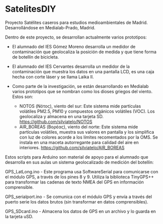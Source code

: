 # SatelitesDIY
Proyecto Satélites caseros para estudios medioambientales de Madrid. Desarrollándose en Medialab-Prado, Madrid.

Dentro de este proyecto, se desarrollan actualmente varios prototipos:

- El alumnado del IES Gómez Moreno desarrolla un medidor de contaminación que geolocaliza la posición de medida y que tiene forma de botellín de bicicleta. 
- El alumnado del IES Cervantes desarrolla un medidor de la contaminación que muestra los datos en una pantalla LCD, es una caja hecha con corte láser y se llama Laika II.
- Como parte de la investigación, se están desarrollando en Medialab varios prototipos que se nombran como los dioses griegos del viento. Estos son:

  - NOTOS (Νότος), viento del sur: Este sistema mide partículas volátiles PM2.5, PM10 y compuestos orgánicos volátiles (VOC). Los geolocaliza y almacena en una tarjeta SD. https://github.com/silviatelo/NOTOS
  - AIR_BOREAS (Βορέας), viento del norte: Este sistema mide partículas volátiles, muestra sus valores en pantalla y los simplifica con luz de colores acorde a los límites recomentados por la OMS. Se instala en una maceta autorregante para calidad del aire en interiores. https://github.com/silviatelo/AIR_BOREAS

Estos scripts para Arduino son material de apoyo para el alumnado que desarrolla en sus aulas un sistema geolocalizado de medición del botellín:

GPS_LatLong.ino -  Este programa usa SoftwareSerial para comunicarse con el módulo GPS, a través de los pines 8 y 9.
  Utiliza la biblioteca TinyGPS++ para transformar las cadenas de texto NMEA del GPS en información
  comprensible.
  
GPS_serialport.ino - Se comunica con el módulo GPS y envía a través del puerto serie los datos brutos (sin transformar en datos comprensibles).

GPS_SDcard.ino - Almacena los datos de GPS en un archivo y lo guarda en la tarjeta uSD.
